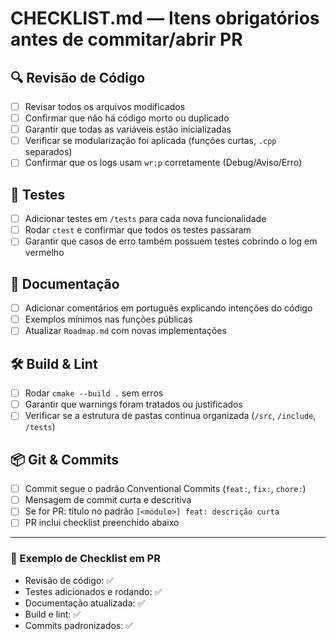 # CHECKLIST.md — Itens obrigatórios antes de commitar/abrir PR

## 🔍 Revisão de Código
- [ ] Revisar todos os arquivos modificados
- [ ] Confirmar que não há código morto ou duplicado
- [ ] Garantir que todas as variáveis estão inicializadas
- [ ] Verificar se modularização foi aplicada (funções curtas, `.cpp` separados)
- [ ] Confirmar que os logs usam `wr:p` corretamente (Debug/Aviso/Erro)

## 🧪 Testes
- [ ] Adicionar testes em `/tests` para cada nova funcionalidade
- [ ] Rodar `ctest` e confirmar que todos os testes passaram
- [ ] Garantir que casos de erro também possuem testes cobrindo o log em vermelho

## 📑 Documentação
- [ ] Adicionar comentários em português explicando intenções do código
- [ ] Exemplos mínimos nas funções públicas
- [ ] Atualizar `Roadmap.md` com novas implementações

## 🛠️ Build & Lint
- [ ] Rodar `cmake --build .` sem erros
- [ ] Garantir que warnings foram tratados ou justificados
- [ ] Verificar se a estrutura de pastas continua organizada (`/src`, `/include`, `/tests`)

## 📦 Git & Commits
- [ ] Commit segue o padrão Conventional Commits (`feat:`, `fix:`, `chore:`)
- [ ] Mensagem de commit curta e descritiva
- [ ] Se for PR: título no padrão `[<módulo>] feat: descrição curta`
- [ ] PR inclui checklist preenchido abaixo

---

### 📝 Exemplo de Checklist em PR
- Revisão de código: ✅  
- Testes adicionados e rodando: ✅  
- Documentação atualizada: ✅  
- Build e lint: ✅  
- Commits padronizados: ✅  
